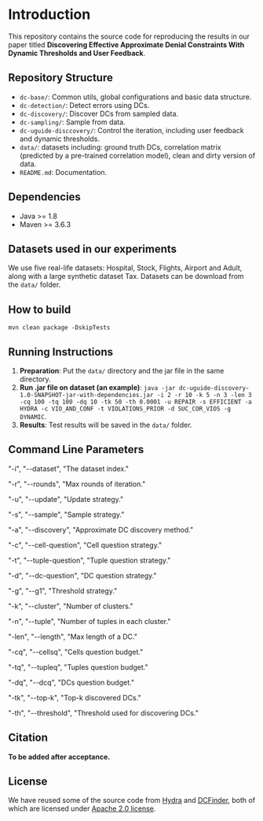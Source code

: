# Introduction
This repository contains the source code for reproducing the results in our paper titled **Discovering Effective Approximate Denial Constraints With Dynamic Thresholds and User Feedback**.

## Repository Structure
- `dc-base/`: Common utils, global configurations and basic data structure.
- `dc-detection/`: Detect errors using DCs.
- `dc-discovery/`: Discover DCs from sampled data.
- `dc-sampling/`: Sample from data.
- `dc-uguide-disccovery/`: Control the iteration, including user feedback and dynamic thresholds.
- `data/`: datasets including: ground truth DCs, correlation matrix (predicted by a pre-trained correlation model), clean and dirty version of data.
- `README.md`: Documentation.

## Dependencies
- Java >= 1.8
- Maven >= 3.6.3

## Datasets used in our experiments
We use five real-life datasets: Hospital, Stock, Flights, Airport and Adult, along with a large synthetic dataset Tax. Datasets can be download from the `data/` folder.

## How to build
`mvn clean package -DskipTests`

## Running Instructions
1. **Preparation**: Put the `data/` directory and the jar file in the same directory.
2. **Run .jar file on dataset (an example)**: `java -jar dc-uguide-discovery-1.0-SNAPSHOT-jar-with-dependencies.jar -i 2 -r 10 -k 5 -n 3 -len 3 -cq 100 -tq 100 -dq 10 -tk 50 -th 0.0001 -u REPAIR -s EFFICIENT -a HYDRA -c VIO_AND_CONF -t VIOLATIONS_PRIOR -d SUC_COR_VIOS -g DYNAMIC`.
3. **Results**: Test results will be saved in the `data/` folder.

## Command Line Parameters
"-i", "--dataset", "The dataset index."

"-r", "--rounds", "Max rounds of iteration."

"-u", "--update", "Update strategy."

"-s", "--sample", "Sample strategy."

"-a", "--discovery", "Approximate DC discovery method."

"-c", "--cell-question", "Cell question strategy."

"-t", "--tuple-question", "Tuple question strategy."

"-d", "--dc-question", "DC question strategy."

"-g", "--g1", "Threshold strategy."

"-k", "--cluster", "Number of clusters."

"-n", "--tuple", "Number of tuples in each cluster."

"-len", "--length", "Max length of a DC."

"-cq", "--cellsq", "Cells question budget."

"-tq", "--tupleq", "Tuples question budget."

"-dq", "--dcq", "DCs question budget."

"-tk", "--top-k", "Top-k discovered DCs."

"-th", "--threshold", "Threshold used for discovering DCs."

## Citation
**To be added after acceptance.**

## License
We have reused some of the source code from [Hydra](https://github.com/HPI-Information-Systems/metanome-algorithms/tree/master/hydra) and [DCFinder](https://github.com/HPI-Information-Systems/metanome-algorithms/tree/master/dcfinder), both of which are licensed under [Apache 2.0 license](https://github.com/HPI-Information-Systems/metanome-algorithms/blob/master/LICENSE).
